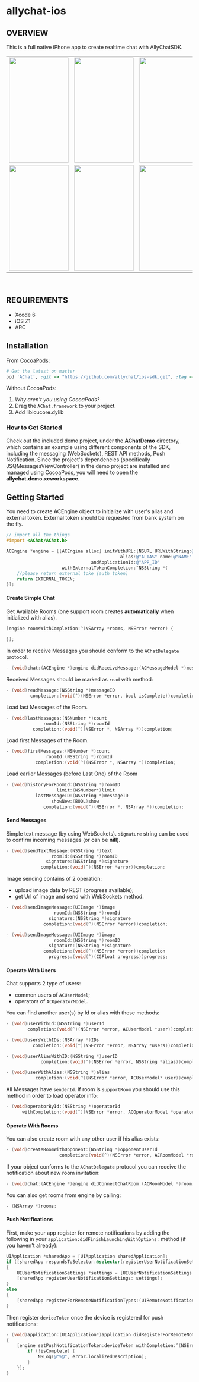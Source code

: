 # allychat-ios

## OVERVIEW

This is a full native iPhone app to create realtime chat with AllyChatSDK.
<table>
   <tr>   
        <td>
            <img src="https://cloud.githubusercontent.com/assets/1265098/8768935/3ba36026-2e99-11e5-9baf-734e0d2068b1.png" width ="160" height ="284">
        </td>
        <td>
            <img src="https://cloud.githubusercontent.com/assets/1265098/8768938/3ba62e82-2e99-11e5-9a36-9592976c3697.png" width ="160" height ="284">
        </td>
        <td>
            <img src="https://cloud.githubusercontent.com/assets/1265098/8768939/3ba60e0c-2e99-11e5-98cc-105db54b4dc4.png" width ="160" height ="284">
        </td>
    </tr>
  <tr>
    <td>
        <img src="https://cloud.githubusercontent.com/assets/1265098/8768940/3ba72666-2e99-11e5-94d7-37e4c80007dc.png" width ="160" height ="284">
    </td>
    <td>
        <img src="https://cloud.githubusercontent.com/assets/1265098/8768944/3bc1b904-2e99-11e5-9718-93e82729ac2d.png" width ="160" height ="284">
    </td>
    <td>
        <img src="https://cloud.githubusercontent.com/assets/1265098/8768942/3bbe9b84-2e99-11e5-9a65-a76d22bca6df.png" width ="160" height ="284">
    </td>
  </tr>
 </table>
<br>

## REQUIREMENTS

- Xcode 6
- iOS 7.1
- ARC

## Installation
From [CocoaPods](http://cocoapods.org):
````ruby
# Get the latest on master
pod 'AChat', :git => "https://github.com/allychat/ios-sdk.git", :tag => "0.0.1"
````

Without CocoaPods:

1. *Why aren't you using CocoaPods?*
2. Drag the `AChat.framework` to your project.
3. Add libicucore.dylib 

### How to Get Started

Check out the included demo project, under the **AChatDemo** directory, which contains an example using different components of the SDK, including the messaging (WebSockets), REST API methods, Push Notification. Since the project's dependencies (specifically JSQMessagesViewController) in the demo project are installed and managed using [CocoaPods](http://cocoapods.org), you will need to open the **allychat.demo.xcworkspace**.


## Getting Started

You need to create ACEngine object to initialize with user's alias and external token. External token should be requested from bank system on the fly.

````objective-c
// import all the things
#import <AChat/AChat.h>   

ACEngine *engine = [[ACEngine alloc] initWithURL:[NSURL URLWithString:@"URL"]
                                           alias:@"ALIAS" name:@"NAME"
                                andApplicationId:@"APP_ID"
                     withExternalTokenCompletion:^NSString *{
    //please return external toke (auth_token)
    return EXTERNAL_TOKEN;
}];
````

#### Create Simple Chat

Get Available Rooms (one support room creates **automatically** when initialized with alias).
````objective-c
[engine roomsWithCompletion:^(NSArray *rooms, NSError *error) {
   
}];
````

In order to receive Messages you should conform to the `AChatDelegate` protocol. 
````objective-c   
- (void)chat:(ACEngine *)engine didReceiveMessage:(ACMessageModel *)message;
````

Received Messages should be marked as `read` with method: 
````objective-c   
- (void)readMessage:(NSString *)messageID 
         completion:(void(^)(NSError *error, bool isComplete))completion;
````

Load last Messages of the Room.
````objective-c   
- (void)lastMessages:(NSNumber *)count
              roomId:(NSString *)roomId
          completion:(void(^)(NSError *, NSArray *))completion;
````

Load first Messages of the Room.
````objective-c  
- (void)firstMessages:(NSNumber *)count
               roomId:(NSString *)roomId
           completion:(void(^)(NSError *, NSArray *))completion;
````

Load earlier Messages (before Last One) of the Room
````objective-c   
- (void)historyForRoomId:(NSString *)roomID
                   limit:(NSNumber*)limit 
           lastMessageID:(NSString *)messageID
                 showNew:(BOOL)show 
              completion:(void(^)(NSError *, NSArray *))completion;
````

#### Send Messages

Simple text message (by using WebSockets). `signature` string can be used to confirm incoming messages (or can be **nill**). 
````objective-c   
- (void)sendTextMessage:(NSString *)text
                 roomId:(NSString *)roomID
               signature:(NSString *)signature
             completion:(void(^)(NSError *error))completion;
````

Image sending contains of 2 operation:
- upload image data by REST (progress available);
- get Url of image and send with WebSockets method.

````objective-c   
- (void)sendImageMessage:(UIImage *)image
                  roomId:(NSString *)roomId
                signature:(NSString *)signature
              completion:(void(^)(NSError *error))completion;

- (void)sendImageMessage:(UIImage *)image
                  roomId:(NSString *)roomID
                signature:(NSString *)signature
              completion:(void(^)(NSError *error))completion
                progress:(void(^)(CGFloat progress))progress;
````

#### Operate With Users

Chat supports 2 type of users: 
 - common users of `ACUserModel`;
 - operators of `ACOperatorModel`.
 
 You can find another user(s) by Id or alias with these methods:
 
````objective-c   
- (void)userWithId:(NSString *)userId
        completion:(void(^)(NSError *error, ACUserModel *user))completion;

- (void)usersWithIDs:(NSArray *)IDs
          completion:(void(^)(NSError *error, NSArray *users))completion;

- (void)userAliasWithID:(NSString *)userID
             completion:(void(^)(NSError *error, NSString *alias))completion;

- (void)userWithAlias:(NSString *)alias
           completion:(void(^)(NSError *error, ACUserModel* user))completion;
```` 

All Messages have `senderId`. If room is `supportRoom` you should use this method in order to load operator info:
````objective-c
- (void)operatorById:(NSString *)operatorId 
      withCompletion:(void(^)(NSError *error, ACOperatorModel *operatorModel))completion;
```` 

#### Operate With Rooms

You can also create room with any other user if his alias exists:
````objective-c
- (void)createRoomWithOpponent:(NSString *)opponentUserId 
                    completion:(void(^)(NSError *error, ACRoomModel *room))completion;
````

If your object conforms to the `AChatDelegate` protocol you can receive the notification about new room invitation:
````objective-c
- (void)chat:(ACEngine *)engine didConnectChatRoom:(ACRoomModel *)room;
````

You can also get rooms from engine by calling:
````objective-c
- (NSArray *)rooms;
````

#### Push Notifications

First, make your app register for remote notifications by adding the following in your `application:didFinishLaunchingWithOptions:` method (if you haven't already):

````objective-c
UIApplication *sharedApp = [UIApplication sharedApplication];
if ([sharedApp respondsToSelector:@selector(registerUserNotificationSettings:)])
{
    UIUserNotificationSettings *settings = [UIUserNotificationSettings settingsForTypes:(UIRemoteNotificationTypeBadge|UIRemoteNotificationTypeSound |UIRemoteNotificationTypeAlert) categories:nil];
    [sharedApp registerUserNotificationSettings: settings];
}
else
{
    [sharedApp registerForRemoteNotificationTypes:(UIRemoteNotificationTypeBadge | UIRemoteNotificationTypeSound | UIRemoteNotificationTypeAlert)];
}
````
Then register `deviceToken` once the device is registered for push notifications:
````objective-c
- (void)application:(UIApplication*)application didRegisterForRemoteNotificationsWithDeviceToken:(NSData*)deviceToken
{
    [engine setPushNotificationToken:deviceToken withCompletion:^(NSError *error, BOOL isComplete) {
        if (!isComplete) {
            NSLog(@"%@", error.localizedDescription);
        }
    }];
}
````
